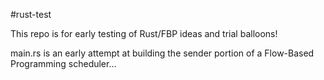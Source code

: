 #rust-test

This repo is for early testing of Rust/FBP ideas and trial balloons!

main.rs is an early attempt at building the sender portion of a Flow-Based Programming scheduler...